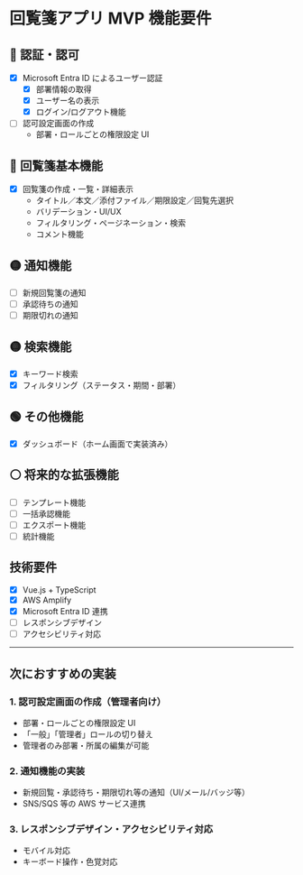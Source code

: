 # 回覧箋アプリ MVP 機能要件

## 🔴 認証・認可

- [x] Microsoft Entra ID によるユーザー認証
  - [x] 部署情報の取得
  - [x] ユーザー名の表示
  - [x] ログイン/ログアウト機能
- [ ] 認可設定画面の作成
  - 部署・ロールごとの権限設定 UI

## 🔴 回覧箋基本機能

- [x] 回覧箋の作成・一覧・詳細表示
  - タイトル／本文／添付ファイル／期限設定／回覧先選択
  - バリデーション・UI/UX
  - フィルタリング・ページネーション・検索
  - コメント機能

## 🟡 通知機能

- [ ] 新規回覧箋の通知
- [ ] 承認待ちの通知
- [ ] 期限切れの通知

## 🟡 検索機能

- [x] キーワード検索
- [x] フィルタリング（ステータス・期間・部署）

## 🟢 その他機能

- [x] ダッシュボード（ホーム画面で実装済み）

## ⚪ 将来的な拡張機能

- [ ] テンプレート機能
- [ ] 一括承認機能
- [ ] エクスポート機能
- [ ] 統計機能

## 技術要件

- [x] Vue.js + TypeScript
- [x] AWS Amplify
- [x] Microsoft Entra ID 連携
- [ ] レスポンシブデザイン
- [ ] アクセシビリティ対応

---

## 次におすすめの実装

### 1. 認可設定画面の作成（管理者向け）

- 部署・ロールごとの権限設定 UI
- 「一般」「管理者」ロールの切り替え
- 管理者のみ部署・所属の編集が可能

### 2. 通知機能の実装

- 新規回覧・承認待ち・期限切れ等の通知（UI/メール/バッジ等）
- SNS/SQS 等の AWS サービス連携

### 3. レスポンシブデザイン・アクセシビリティ対応

- モバイル対応
- キーボード操作・色覚対応
